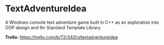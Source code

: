 # TextAdventureIdea
A Windows console text adventure game built in C++ as an exploration into OOP design and thr Standard Template Library

<b>Trello:</b> https://trello.com/b/72r342tv/textadventureidea
